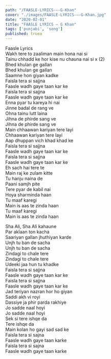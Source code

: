 ```yaml
---
path: "/FAASLE-LYRICS-–-G-Khan"
cover: "./images/FAASLE-LYRICS-–-G-Khan.jpg"
date: "2020-02-01"
title: "FAASLE LYRICS – G Khan"
tags: ['punjabi', 'song']
published: truea
---
```

  
Faasle Lyrics  
Wakh tere to zaaliman main hona nai si  
Tainu chhadd ke hor kise nu chauna nai si x (2)  
Bhed khulan ge gallan  
Bhed khulan ge gallan  
Saamne hon giyan kadke  
Faisla tera si sajjna  
Faasle wadh gaye taan kar ke  
Faisla tera si sajjna  
Faasle wadh gaye taan kar ke  
Enna pyar tu kareya hi nai  
Jinne badal de rang ve  
Ohna tainu lutt laina  
Jihna de phirde sang ve  
Jihna de phirde sang ve  
Main chhaawan kariyan tere layi  
Chhaawan kariyan tere layi  
Aap dhuppan vich khad khad ke  
Faisla tera si sajjna  
Faasle wadh gaye taan kar ke  
Faisla tera si sajjna  
Faasle wadh gaye taan kar ke  
Eh sach hai tere te  
Main raj ke zulam kitte  
Tu hanju naina de  
Paani samjh pite  
Tere pyar de kabil nai  
Hoya sharminda haan  
Tu maaf karegi  
Main is aas te zinda haan  
Tu maaf karegi  
Main is aas te zinda haan  
  
  
  
  
  
  
Sha Ali, Sha Ali kahaune  
Par aklaan ton kacha  
Saariyan gallan jhuthiyan karde  
Unjh tu ban de sacha  
Unjh tu ban de sacha  
Zindagi to chale tere  
Zindagi to chale tere  
Udeeki jaa hun tu khadke  
Faisla tera si sajjna  
Faasle wadh gaye taan kar ke  
Faisla tera si sajjna  
Faasle wadh gaye taan kar ke  
Jad teriyan nazran hor ho giyan  
Saddi akh vi royi  
Dassiye ja phir parda rakhiye  
Jo sadde naal hoyi  
Jo sadde naal hoyi  
Sek si tere ishqe da  
Tere ishqe da  
Main kolan ho gayi sad sad ke  
Faisla tera si sajna  
Faasle wadh gaye taan karke  
Faisla tera si sajna  
Faasle wadh gaye taan karke  
